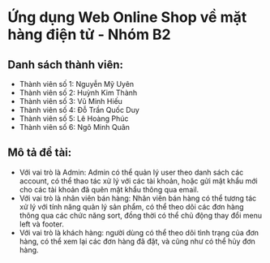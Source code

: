 # Ứng dụng Web Online Shop về mặt hàng điện tử - Nhóm B2 
## Danh sách thành viên:
<ul>
  <li> Thành viên số 1: Nguyễn Mỹ Uyên </li>
  <li> Thành viên số 2: Huỳnh Kim Thành </li>
  <li> Thành viên số 3: Vũ Minh Hiếu </li>
  <li> Thành viên số 4: Đỗ Trần Quốc Duy </li>
  <li> Thành viên số 5: Lê Hoàng Phúc </li>
  <li> Thành viên số 6: Ngô Minh Quân </li>
</ul>

## Mô tả đề tài: 
<ul>
  <li> Với vai trò là Admin: Admin có thể quản lý user theo danh sách các account, có thể thao tác xử lý với các tài khoản, hoặc gửi mật khẩu mới cho các tài khoản đã quên mật khẩu thông qua email. </li>
  <li> Với vai trò là nhân viên bán hàng: Nhân viên bán hàng có thể tương tác xử lý với tính năng quản lý sản phẩm, có thể theo dõi các đơn hàng thông qua các chức năng sort, đồng thời có thể chủ động thay đổi menu left và footer. </li>
  <li> Với vai trò là khách hàng: người dùng có thể theo dõi tình trạng của đơn hàng, có thể xem lại các đơn hàng đã đặt, và cũng như có thể hủy đơn hàng. </li>
</ul>
